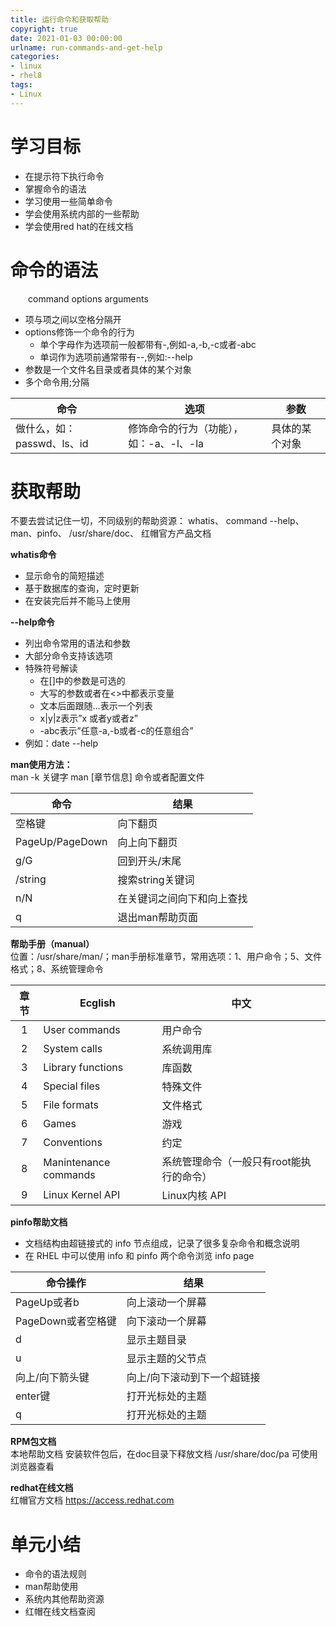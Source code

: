 ```yaml
---
title: 运行命令和获取帮助
copyright: true
date: 2021-01-03 00:00:00
urlname: run-commands-and-get-help
categories:
- linux
- rhel8
tags: 
- Linux
---
```

# 学习目标  
- 在提示符下执行命令
- 掌握命令的语法
- 学习使用一些简单命令
- 学会使用系统内部的一些帮助
- 学会使用red hat的在线文档

# 命令的语法  
  command options arguments   
- 项与项之间以空格分隔开
- options修饰一个命令的行为
	- 单个字母作为选项前一般都带有-,例如-a,-b,-c或者-abc
	- 单词作为选项前通常带有--,例如:--help
- 参数是一个文件名目录或者具体的某个对象
- 多个命令用;分隔 

| 命令      | 选项         | 参数            |
| -------------- | -------------- | --------------- |
| 做什么，如：passwd、ls、id | 修饰命令的行为（功能），如：-a、-l、-la | 具体的某个对象 |
<!-- more -->  

# 获取帮助  
不要去尝试记住一切，不同级别的帮助资源： whatis、 command --help、 man、pinfo、 /usr/share/doc、 红帽官方产品文档 

**whatis命令**  
- 显示命令的简短描述
- 基于数据库的查询，定时更新
- 在安装完后并不能马上使用

**--help命令**  
- 列出命令常用的语法和参数
- 大部分命令支持该选项
- 特殊符号解读
	- 在[]中的参数是可选的
	- 大写的参数或者在<>中都表示变量
	- 文本后面跟随…表示一个列表
	- x|y|z表示”x 或者y或者z”
	* -abc表示”任意-a,-b或者-c的任意组合”
- 例如：date --help

**man使用方法：**  
   man -k 关键字
   man [章节信息] 命令或者配置文件 

| 命令            | 结果                       |
| --------------- | -------------------------- |
| 空格键          | 向下翻页                   |
| PageUp/PageDown | 向上向下翻页               |
| g/G             | 回到开头/末尾              |
| /string         | 搜索string关键词           |
| n/N             | 在关键词之间向下和向上查找 |
| q               | 退出man帮助页面            |

**帮助手册（manual）**  
位置：/usr/share/man/；man手册标准章节，常用选项：1、用户命令；5、文件格式；8、系统管理命令 

| 章节 | Ecglish               | 中文                 |
| :---:| --------------------- | ------------------------------ |
| 1    | User commands         | 用户命令                           |
| 2    | System calls          | 系统调用库                  |
| 3    | Library functions     | 库函数                          |
| 4    | Special files         | 特殊文件                        |
| 5    | File formats          | 文件格式                           |
| 6    | Games                 | 游戏                          |
| 7    | Conventions           | 约定                          |
| 8    | Manintenance commands | 系统管理命令（一般只有root能执行的命令） |
| 9    | Linux Kernel API      | Linux内核 API                |

**pinfo帮助文档**   
- 文档结构由超链接式的 info 节点组成，记录了很多复杂命令和概念说明
- 在 RHEL 中可以使用 info 和 pinfo 两个命令浏览 info page 

| 命令操作          | 结果                        |
| ------------------ | --------------------------- |
| PageUp或者b        | 向上滚动一个屏幕            |
| PageDown或者空格键 | 向下滚动一个屏幕            |
| d                  | 显示主题目录                |
| u                  | 显示主题的父节点            |
| 向上/向下箭头键    | 向上/向下滚动到下一个超链接 |
| enter键            | 打开光标处的主题            |
| q                  | 打开光标处的主题            |

**RPM包文档**  
本地帮助文档
安装软件包后，在doc目录下释放文档
/usr/share/doc/pa
可使用浏览器查看

**redhat在线文档**  
红帽官方文档 https://access.redhat.com

# 单元小结  
- 命令的语法规则
- man帮助使用
- 系统内其他帮助资源
- 红帽在线文档查阅